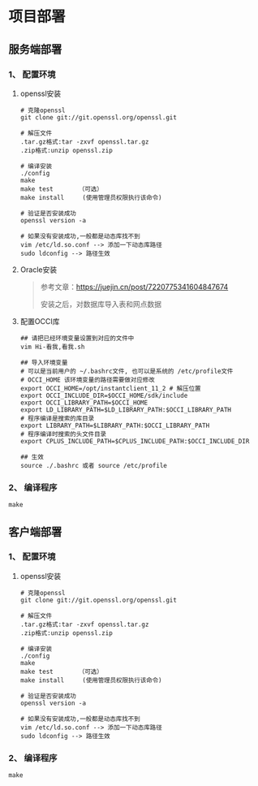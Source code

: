 # 项目部署

## 服务端部署

### 1、 配置环境

1. openssl安装

   ```shell
   # 克隆openssl
   git clone git://git.openssl.org/openssl.git
   
   # 解压文件
   .tar.gz格式:tar -zxvf openssl.tar.gz
   .zip格式:unzip openssl.zip
   
   # 编译安装
   ./config
   make
   make test       （可选）
   make install     (使用管理员权限执行该命令)
   
   # 验证是否安装成功
   openssl version -a
   
   # 如果没有安装成功,一般都是动态库找不到
   vim /etc/ld.so.conf --> 添加一下动态库路径
   sudo ldconfig --> 路径生效
   ```

2. Oracle安装

   >  参考文章：https://juejin.cn/post/7220775341604847674
   >
   > 安装之后，对数据库导入表和网点数据

3. 配置OCCI库

   ```shell
   ## 请把已经环境变量设置到对应的文件中
   vim Hi-看我,看我.sh
   
   ## 导入环境变量
   # 可以是当前用户的 ~/.bashrc文件, 也可以是系统的 /etc/profile文件
   # OCCI_HOME 该环境变量的路径需要做对应修改
   export OCCI_HOME=/opt/instantclient_11_2 # 解压位置
   export OCCI_INCLUDE_DIR=$OCCI_HOME/sdk/include
   export OCCI_LIBRARY_PATH=$OCCI_HOME 
   export LD_LIBRARY_PATH=$LD_LIBRARY_PATH:$OCCI_LIBRARY_PATH
   # 程序编译是搜索的库目录
   export LIBRARY_PATH=$LIBRARY_PATH:$OCCI_LIBRARY_PATH
   # 程序编译时搜索的头文件目录
   export CPLUS_INCLUDE_PATH=$CPLUS_INCLUDE_PATH:$OCCI_INCLUDE_DIR
   
   ## 生效
   source ./.bashrc 或者 source /etc/profile
   ```

### 2、 编译程序

```shell
make
```

## 客户端部署

### 1、 配置环境

1. openssl安装

   ```shell
   # 克隆openssl
   git clone git://git.openssl.org/openssl.git
   
   # 解压文件
   .tar.gz格式:tar -zxvf openssl.tar.gz
   .zip格式:unzip openssl.zip
   
   # 编译安装
   ./config
   make
   make test       （可选）
   make install     (使用管理员权限执行该命令)
   
   # 验证是否安装成功
   openssl version -a
   
   # 如果没有安装成功,一般都是动态库找不到
   vim /etc/ld.so.conf --> 添加一下动态库路径
   sudo ldconfig --> 路径生效
   ```

### 2、 编译程序

```shell
make
```